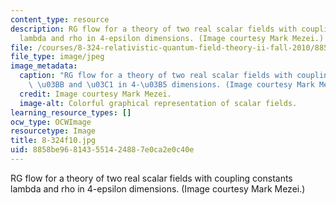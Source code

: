 ```yaml
---
content_type: resource
description: RG flow for a theory of two real scalar fields with coupling constants
  lambda and rho in 4-epsilon dimensions. (Image courtesy Mark Mezei.)
file: /courses/8-324-relativistic-quantum-field-theory-ii-fall-2010/8858be968143551424887e0ca2e0c40e_8-324f10.jpg
file_type: image/jpeg
image_metadata:
  caption: "RG flow for a theory of two real scalar fields with coupling constants\
    \ \u03BB and \u03C1 in 4-\u03B5 dimensions. (Image courtesy Mark Mezei.)"
  credit: Image courtesy Mark Mezei.
  image-alt: Colorful graphical representation of scalar fields.
learning_resource_types: []
ocw_type: OCWImage
resourcetype: Image
title: 8-324f10.jpg
uid: 8858be96-8143-5514-2488-7e0ca2e0c40e
---
```

RG flow for a theory of two real scalar fields with coupling constants lambda and rho in 4-epsilon dimensions. (Image courtesy Mark Mezei.)


